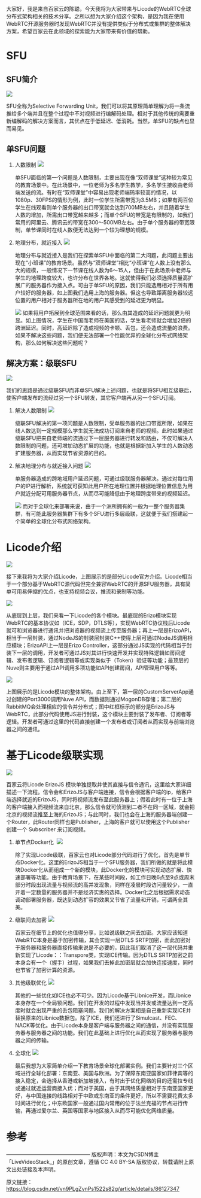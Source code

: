 大家好，我是来自百家云的陈聪，今天我将为大家带来与Licode的WebRTC全球分布式架构相关的技术分享。之所以想为大家介绍这个架构，是因为我在使用WebRTC开源服务器时发现WebRTC并没有提供类似于分布式或集群的整体解决方案，希望百家云在此领域的探索能为大家带来有价值的帮助。

# SFU
## SFU简介
![](image/sfu-single.png)

SFU全称为Selective Forwarding Unit，我们可以将其原理简单理解为将一条流推给多个端并且在整个过程中不对视频进行编解码处理。相对于其他传统的需要重新编解码的解决方案而言，其优点在于低延迟、低消耗。当然，单SFU的缺点也显而易见。

## 单SFU问题
1. 人数限制
    ![](image/sfu-single-person.png)
    
    单SFU面临的第一个问题是人数限制，主要出现在像“双师课堂”这种较为常见的教育场景中。在此场景中，一位老师为多名学生教学，多名学生接收由老师端发送的流。有时在“双师课堂”中容易出现老师端码率较高的情况，以1080p、30FPS的情形为例，此时一位学生所需带宽为3.5MB；如果有两百位学生在线观看则单个服务器的出口带宽就会达到700MB左右，并且随着学生人数的增加，所需出口带宽越来越多；而单个SFU的带宽是有限制的，如我们常用的阿里云、腾讯云的带宽在300～500MB左右。由于单个服务器的带宽限制，单节课同时在线人数便无法达到一个较为理想的规模。

2. 地理分布，就近接入
    ![](image/sfu-single-postion.png)
    
    地理分布与就近接入是我们在探索单SFU中面临的第二大问题，此问题主要出现在“小班课”的教育场景。虽然与“双师课堂”相比“小班课”在人数上没有那么大的规模，一般情况下一节课在线人数为6～15人，但由于在此场景中老师与学生的地理跨度较大，也许分布在世界各地。这就使得我们必须选择质量高扩展广的服务器作为接入点。可由于单SFU的原因，我们只能选用相对于所有用户较好的服务器，如上图我们选用上海的服务器。但这也导致距离服务器较远位置的用户相对于服务器所在地的用户其感受到的延迟更为明显。

    ![](image/sfu-single-postion2.png)
    如果将用户拓展到全球范围来看的话，那么由其造成的延迟问题就更为明显。如上图情况，学生在中国而老师在美国的话，学生看老师就会增加2倍的跨洲延迟。同时，高延迟除了造成视频的卡顿、丢包，还会造成流量的浪费。如果不解决这些问题，我们便无法部署一个性能优异的全球化分布式网络架构，那么如何解决这些问题呢？

## 解决方案：级联SFU
![](image/sfu-cascaded.png)

我们的思路是通过级联SFU而非单SFU解决上述问题，也就是将SFU相互级联后，使客户端发布的流经过另一个SFU转发，其它客户端再从另一个SFU订阅。

1. 解决人数限制
    ![](image/sfu-cascaded-person.png)

    级联SFU解决的第一项问题是人数限制，受单服务器的出口带宽所限，如果在线人数达到一定规模那么学生就无法成功订阅来自老师的视频。此时如果通过级联SFU把来自老师端的流通过下一层服务器进行转发和路由，不仅可解决人数限制的问题，还可增加动态扩展的功能，也就是根据新加入学生的人数动态扩建服务器，从而实现节省资源的目的。

2. 解决地理分布与就近接入问题
    ![](image/sfu-cascaded-postion.png)

    单服务器造成的跨地域用户延迟问题，可通过级联服务器解决。通过对每位用户的IP进行解析，系统就可获知此用户所在地理位置并根据地理位置信息为用户就近分配可用服务器节点，从而尽可能降低由于地理跨度带来的视频延迟。

    ![](image/sfu-cascaded-postion2.png)
    而对于全球化来部署来说，由于一个洲所拥有的一般为一整个服务器集群，有可能此服务器集群下有多个SFU进行多层级联，这就便于我们搭建起一个简单的全球化分布式网络架构。

# Licode介绍
![](image/licode-ppt-1.png)

接下来我将为大家介绍Licode，上图展示的是部分Licode官方介绍。Licode相当于一个部分基于WebRTC源代码但完全兼容WebRTC的开源SFU服务器，具有简单可用易伸缩的优点，也支持视频会议，推流和录制等功能。

![](image/licode-ppt-2.png)

从底层到上层，我们来看一下Licode的各个模块。最底层的Erizo模块实现WebRTC的基本协议如（ICE，SDP，DTLS等），实现WebRTC协议栈后Licode就可和浏览器进行通讯并把浏览器的视频流上传至服务器；再上一层是ErizoAPI，相当于一层封装，通过NodeJS的封装层封装C++使得上层可通过NodeJS调用相应模块；ErizoAPI上一层是Erizo Controller，这部分通过JS实现的代码相当于封装下一层的调用，开发者可通过JS对其进行快速开发并实现特殊逻辑如房间逻辑、发布者逻辑、订阅者逻辑等或实现类似于（Token）验证等功能；最顶层的Nuve则主要用于通过API调用多项功能如API创建房间，API管理用户等等。

![](image/licode-ppt-3.png)

上图展示的是Licode模块的整体架构。由上至下，第一层的CustomServerApp通过创建的Port3000调用Nuve API，而数据则通过MogonDB存储；第二层的RabbitMQ会处理相应的信令并分布式；图中红框标示的部分是ErizoJS与WebRTC，此部分代码使用JS进行封装，这个模块主要封装了发布者、订阅者等逻辑。开发者可通过这里的代码直接创建一个发布者或订阅者从而实现与前端浏览器之间的通讯。

# 基于Licode级联实现
![](image/licode-ppt-4.png)

百家云将Licode ErizoJS 模块单独提取并使其直接与信令通讯，这里给大家详细描述一下流程。信令会和ErizoJS与客户端连接，信令会根据客户端的ip，给客户端选择就近的ErizoJS，同时将视频流发布至此服务器上；假若此时有一位于上海的客户端接入而视频流来自北京，那么信令就可侦测到二者不在同一区域，就会把北京的视频流推至上海的ErizoJS；与此同时，我们也会在上海的服务器端创建一个Router，此Router同样也是Publisher，上海的客户就可以使用这个Publisher 创建一个 Subscriber 来订阅视频。

1. 单节点Docker化 
    ![](image/licode-ppt-5.png)

    除了实现Licode级联，百家云也对Licode部分代码进行了优化，首先是单节点Docker化。这里的ErizoJS相当于一个SFU服务器，我们所做的就是将此模块Docker化从而组成一个新的模块，此Docker化的模块可实现动态扩展、快速部署等功能。由于教育场景下，在某些时间段，如工作日晚6点至9点或周末部分时段出现流量与视频流的高并发现象，同样在凌晨时段访问量较少，一直开着一定数量的服务器并不是经济实惠的选择。Docker化之后根据需求动态调动部署服务器，既达到动态扩容的效果又节省了流量和开销，可谓两全其美。

2. 级联间去加密
    ![](image/licode-ppt-6.png)

    百家云在细节上的优化也值得分享，比如说级联之间去加密。大家应该知道WebRTC本身是基于加密传输，其会实现一层DTLS SRTP加密，而此加密对于服务器和服务器直接传输来说是不必要的，因此我们取消了这一层代码并重新实现了Licode：：Transpore类，实现ICE传输。因为DTLS SRTP加密之前本身会有一个（握手）过程，如果我们去掉此加密层就会加快连接速度，同时也节省了加密计算的资源。

3. 其他级联优化
    ![](image/licode-ppt-7.png)

    其他的一些优化如ICE也必不可少。因为Licode基于Libnice开发，而Libnice本身存在一个全局锁问题。我们在开发的过程中发现当并发或流量达到一定高度时就会出现严重的丢包阻塞问题。我们的解决方案相是自己重新实现ICE并替换原来的Libnice数据包。除了ICE，我们还进行了Simulcast、FEC、NACK等优化。由于Licode本身是客户端与服务器之间的通信，并没有实现服务器与服务器之间的功能。我们在此基础上进行优化从而实现了服务器与服务器之间的传输。

4. 全球化
    ![](image/licode-ppt-8.png)

    最后我想为大家简单介绍一下教育场景全球化部署实例。我们主要针对三个区域进行全球化部署：东南亚、美国与欧洲。为了保障东南亚国家如菲律宾等的接入稳定，会选择从香港或新加坡接入，有时出于优化网络的目的还需拉专线或通过就近运营商接入优；而对于美国，由于其网络质量相对于东南亚国家更好，与中国连接的线路相对于中欧或东南亚的条件更好，所以不需要花费太多时间进行优化；中东欧国家一般通过国内常用的位于法兰克福的节点进行传输，再通过爱尔兰、英国等国家与地区接入从而尽可能优化网络质量。


# 参考
————————————————
版权声明：本文为CSDN博主「LiveVideoStack_」的原创文章，遵循 CC 4.0 BY-SA 版权协议，转载请附上原文出处链接及本声明。

原文链接：https://blog.csdn.net/vn9PLgZvnPs1522s82g/article/details/86127347







